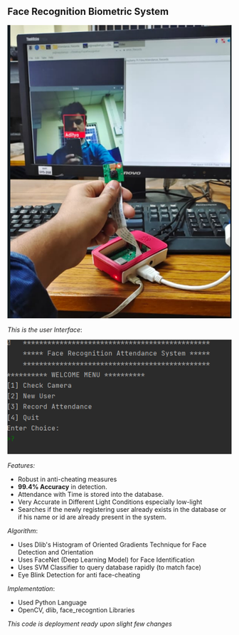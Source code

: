 ## **Face Recognition Biometric System**

![img.png](img.png)

_This is the user Interface_:

![Capture.PNG](Capture.PNG)

_Features:_
* Robust in anti-cheating measures
* **99.4% Accuracy** in detection.
* Attendance with Time is stored into the database.
* Very Accurate in Different Light Conditions especially low-light
* Searches if the newly registering user already exists in the database or
if his name or id are already present in the system.

_Algorithm_:
* Uses Dlib's Histogram of Oriented Gradients Technique for Face Detection and Orientation
* Uses FaceNet (Deep Learning Model) for Face Identification
* Uses SVM Classifier to query database rapidly (to match face)
* Eye Blink Detection for anti face-cheating

_Implementation_:
* Used Python Language
* OpenCV, dlib, face_recogntion Libraries

_This code is deployment ready upon slight few changes_


